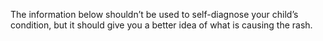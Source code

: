 The information below shouldn’t be used to self-diagnose your child’s
condition, but it should give you a better idea of what is causing the rash.
